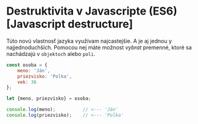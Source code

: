 # Destruktivita v Javascripte (ES6) [Javascript destructure]

Túto novú vlastnosť jazyka využívam najcastejšie. A je aj jednou y najjednoduchších. Pomocou nej máte možnost *vybrat* premenné, ktoré sa nachádzajú v `objektoch` alebo `poli`.

```javascript
const osoba = {
	meno: 'Ján',
	priezvisko: 'Polka',
	vek: 36
};

let {meno, priezvisko} = osoba;

console.log(meno); 			// <--- 'Ján'
console.log(priezvisko);	// <--- 'Polka'
```